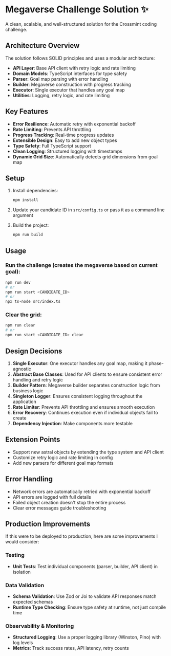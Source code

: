 # Megaverse Challenge Solution ✨

A clean, scalable, and well-structured solution for the Crossmint coding challenge.

## Architecture Overview

The solution follows SOLID principles and uses a modular architecture:

- **API Layer**: Base API client with retry logic and rate limiting
- **Domain Models**: TypeScript interfaces for type safety
- **Parser**: Goal map parsing with error handling
- **Builder**: Megaverse construction with progress tracking
- **Executor**: Single executor that handles any goal map
- **Utilities**: Logging, retry logic, and rate limiting

## Key Features

- **Error Resilience**: Automatic retry with exponential backoff
- **Rate Limiting**: Prevents API throttling
- **Progress Tracking**: Real-time progress updates
- **Extensible Design**: Easy to add new object types
- **Type Safety**: Full TypeScript support
- **Clean Logging**: Structured logging with timestamps
- **Dynamic Grid Size**: Automatically detects grid dimensions from goal map

## Setup

1. Install dependencies:
   ```bash
   npm install
   ```

2. Update your candidate ID in `src/config.ts` or pass it as a command line argument

3. Build the project:
   ```bash
   npm run build
   ```

## Usage

### Run the challenge (creates the megaverse based on current goal):
```bash
npm run dev
# or
npm run start <CANDIDATE_ID>
# or
npx ts-node src/index.ts
```

### Clear the grid:
```bash
npm run clear
# or
npm run start <CANDIDATE_ID> clear
```

## Design Decisions

1. **Single Executor**: One executor handles any goal map, making it phase-agnostic
2. **Abstract Base Classes**: Used for API clients to ensure consistent error handling and retry logic
3. **Builder Pattern**: Megaverse builder separates construction logic from business logic
4. **Singleton Logger**: Ensures consistent logging throughout the application
5. **Rate Limiter**: Prevents API throttling and ensures smooth execution
6. **Error Recovery**: Continues execution even if individual objects fail to create
7. **Dependency Injection**: Make components more testable

## Extension Points

- Support new astral objects by extending the type system and API client
- Customize retry logic and rate limiting in config
- Add new parsers for different goal map formats

## Error Handling

- Network errors are automatically retried with exponential backoff
- API errors are logged with full details
- Failed object creation doesn't stop the entire process
- Clear error messages guide troubleshooting

## Production Improvements

If this were to be deployed to production, here are some improvements I would consider:

### Testing
- **Unit Tests**: Test individual components (parser, builder, API client) in isolation

### Data Validation
- **Schema Validation**: Use Zod or Joi to validate API responses match expected schemas
- **Runtime Type Checking**: Ensure type safety at runtime, not just compile time

### Observability & Monitoring
- **Structured Logging**: Use a proper logging library (Winston, Pino) with log levels
- **Metrics**: Track success rates, API latency, retry counts